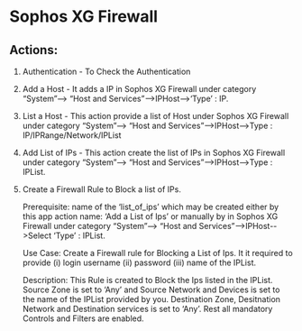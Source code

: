 # Sophos XG Firewall
## Actions:
1. Authentication -  To Check the Authentication

2. Add a Host     -  It adds a IP in Sophos XG Firewall under category “System”--> “Host and Services”-->IPHost-->‘Type’ : IP.

3. List a Host    -  This action provide a list of Host under Sophos XG Firewall under category “System”--> “Host and Services”-->IPHost-->Type : IP/IPRange/Network/IPList

4. Add List of IPs - This action create the list of IPs in Sophos XG Firewall under category “System”--> “Host and Services”-->IPHost-->Type : IPList.

5. Create a Firewall Rule to Block a list of IPs.

   Prerequisite: name of the ‘list_of_ips’ which may be created either by this app action name: ‘Add a List of Ips’ or manually by in
    Sophos XG Firewall under category “System”--> “Host and Services”-->IPHost-->Select ‘Type’ : IPList.

    Use Case: Create a Firewall rule for Blocking a List of Ips.  It it required to provide (i) login username (ii) password (iii) name of the IPList.

    Description: This Rule is created to Block the Ips listed in the IPList. Source Zone is set to ‘Any’ and Source Network and Devices is set to the name of the IPList provided by you. Destination Zone, Desitnation Network and Destination services is set to ‘Any’. Rest all mandatory Controls and Filters are enabled.
